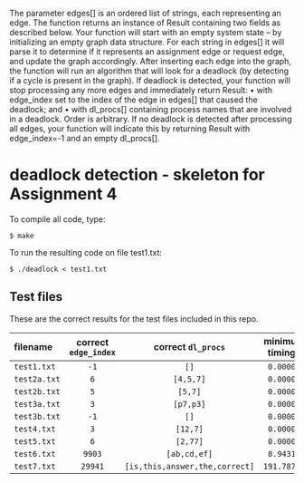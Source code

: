 The parameter edges[] is an ordered list of strings, each representing an edge. The function returns an
instance of Result containing two fields as described below.
Your function will start with an empty system state – by initializing an empty graph data structure. For
each string in edges[] it will parse it to determine if it represents an assignment edge or request edge,
and update the graph accordingly. After inserting each edge into the graph, the function will run an
algorithm that will look for a deadlock (by detecting if a cycle is present in the graph). If deadlock is
detected, your function will stop processing any more edges and immediately return Result:
• with edge_index set to the index of the edge in edges[] that caused the deadlock; and
• with dl_procs[] containing process names that are involved in a deadlock. Order is arbitrary.
If no deadlock is detected after processing all edges, your function will indicate this by returning Result
with edge_index=-1 and an empty dl_procs[].

# deadlock detection - skeleton for Assignment 4

To compile all code, type:
```
$ make
```

To run the resulting code on file test1.txt:
```
$ ./deadlock < test1.txt
```


## Test files

These are the correct results for the test files included in this repo.

| filename   | correct `edge_index` | correct `dl_procs` | minimum timings     | good timings     |
| :---------- | :-------------: | :-----------: | :-----------------: | :--------------: |
| `test1.txt` | `-1`            | `[]`          | `0.0000s`           | `0.0000s`        |
| `test2a.txt`| `6`             | `[4,5,7]`     | `0.0000s`           | `0.0000s`        |
| `test2b.txt`| `5`             | `[5,7]`       | `0.0000s`           | `0.0000s`        |
| `test3a.txt`| `3`             | `[p7,p3]`     | `0.0000s`           | `0.0000s`        |
| `test3b.txt`| `-1`            | `[]`          | `0.0000s`           | `0.0000s`        |
| `test4.txt` | `3`             | `[12,7]`      | `0.0000s`           | `0.0000s`        |
| `test5.txt` | `6`             | `[2,77]`      | `0.0000s`           | `0.0000s`        |
| `test6.txt` | `9903`          | `[ab,cd,ef]`  |`8.9431s`            | `0.8771s`        |
| `test7.txt` | `29941`         | `[is,this,answer,the,correct]`  |`191.7872s`    | `8.0726s`        |


